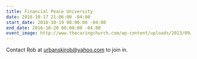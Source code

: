 ```yaml
---
title: Financial Peace University
date: 2016-10-17 21:06:00 -04:00
start_date: 2016-10-19 00:00:00 -04:00
end_date: 2016-10-20 00:00:00 -04:00
event_image: http://www.thecaringchurch.com/wp-content/uploads/2013/09/Financial-Peace-University-Home-Page-Event.png
---
```


Contact Rob at urbanskirob@yahoo.com to join in.